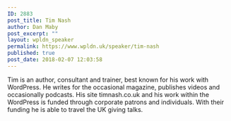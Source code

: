 ```yaml
---
ID: 2883
post_title: Tim Nash
author: Dan Maby
post_excerpt: ""
layout: wpldn_speaker
permalink: https://www.wpldn.uk/speaker/tim-nash
published: true
post_date: 2018-02-07 12:03:58
---
```

Tim is an author, consultant and trainer, best known for his work with WordPress. He writes for the occasional magazine, publishes videos and occasionally podcasts. His site timnash.co.uk and his work within the WordPress is funded through corporate patrons and individuals. With their funding he is able to travel the UK giving talks.